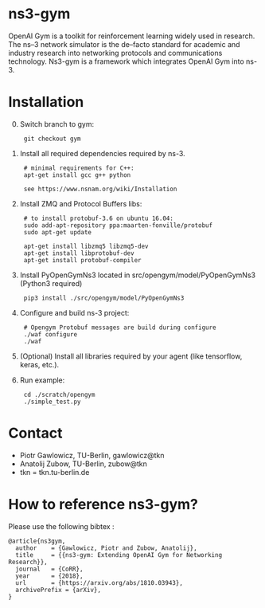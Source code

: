 ns3-gym
============

OpenAI Gym is a toolkit for reinforcement learning widely used in research. The ns–3 network simulator is the de–facto standard for academic and industry research into networking protocols and communications technology. Ns3-gym is a framework which integrates OpenAI Gym into ns-3.

Installation
============

0. Switch branch to gym:

		git checkout gym

1. Install all required dependencies required by ns-3.

		# minimal requirements for C++:
		apt-get install gcc g++ python

		see https://www.nsnam.org/wiki/Installation

2. Install ZMQ and Protocol Buffers libs:

		# to install protobuf-3.6 on ubuntu 16.04:
		sudo add-apt-repository ppa:maarten-fonville/protobuf
		sudo apt-get update

		apt-get install libzmq5 libzmq5-dev
		apt-get install libprotobuf-dev
		apt-get install protobuf-compiler

3. Install PyOpenGymNs3 located in src/opengym/model/PyOpenGymNs3 (Python3 required)

		pip3 install ./src/opengym/model/PyOpenGymNs3

4. Configure and build ns-3 project:

		# Opengym Protobuf messages are build during configure
		./waf configure
		./waf

5. (Optional) Install all libraries required by your agent (like tensorflow, keras, etc.).

6. Run example:

		cd ./scratch/opengym
		./simple_test.py

Contact
============
* Piotr Gawlowicz, TU-Berlin, gawlowicz@tkn
* Anatolij Zubow, TU-Berlin, zubow@tkn
* tkn = tkn.tu-berlin.de

How to reference ns3-gym?
============

Please use the following bibtex :

```
@article{ns3gym,
  author    = {Gawlowicz, Piotr and Zubow, Anatolij},
  title     = {{ns3-gym: Extending OpenAI Gym for Networking Research}},
  journal   = {CoRR},
  year      = {2018},
  url       = {https://arxiv.org/abs/1810.03943},
  archivePrefix = {arXiv},
}
```
